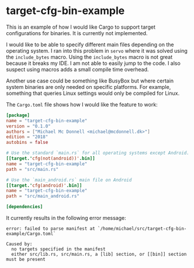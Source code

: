 # target-cfg-bin-example

This is an example of how I would like Cargo to support target configurations
for binaries. It is currently not implemented.

I would like to be able to specify different main files depending on the
operating system. I ran into this problem in `servo` where it was solved using
the `include_bytes` macro. Using the `include_bytes` macro is not great because
it breaks my IDE. I am not able to easily jump to the code. I also suspect
using macros adds a small compile time overhead.

Another use case could be something like BusyBox but where certain system
binaries are only needed on specific platforms. For example, something that
queries Linux settings would only be compiled for Linux.

The `Cargo.toml` file shows how I would like the feature to work:

```toml
[package]
name = "target-cfg-bin-example"
version = "0.1.0"
authors = ["Michael Mc Donnell <michael@mcdonnell.dk>"]
edition = "2018"
autobins = false

# Use the standard `main.rs` for all operating systems except Android.
[[target.'cfg(not(android))'.bin]]
name = "target-cfg-bin-example"
path = "src/main.rs"

# Use the `main_android.rs` main file on Android
[[target.'cfg(android)'.bin]]
name = "target-cfg-bin-example"
path = "src/main_android.rs"

[dependencies]
```

It currently results in the following error message:

```
error: failed to parse manifest at `/home/michael/src/target-cfg-bin-example/Cargo.toml`

Caused by:
  no targets specified in the manifest
  either src/lib.rs, src/main.rs, a [lib] section, or [[bin]] section must be present
```